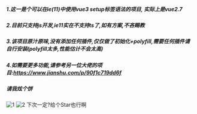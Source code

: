 ##### 1.这一是个可以在ie(11)中使用vue3 setup标签语法的项目, 实际上是vue2.7

##### 2.目前只支持js开发,ie11实在不支持ts了,如有方案,不吝赐教

##### 3.该项目原汁原味,没有添加任何插件,仅仅做了初始化+polyfill,需要任何插件请自行安装(polyfill太多,性能估计不会太高)

##### 4.如需要更多功能,请参考另一位大佬的项目:https://www.jianshu.com/p/90f1c719dd6f



##### 请我炫个饼
![1](https://ooo.0x0.ooo/2023/03/22/9tzCN.jpg)
![2](https://ooo.0x0.ooo/2024/09/27/O4Ek2s.jpg)
下次一定?给个Star也行啊

